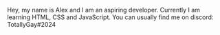Hey, my name is Alex and I am an aspiring developer.
Currently I am learning HTML, CSS and JavaScript.
You can usually find me on discord: TotallyGay#2024

<!---
ThG53/ThG53 is a ✨ special ✨ repository because its `README.md` (this file) appears on your GitHub profile.
You can click the Preview link to take a look at your changes.
--->
